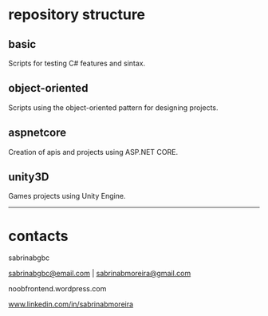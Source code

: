 # repository structure

## basic
Scripts for testing C# features and sintax.

## object-oriented
Scripts using the object-oriented pattern for designing projects.

## aspnetcore
Creation of apis and projects using ASP.NET CORE.

## unity3D
Games projects using Unity Engine.

---

# contacts
sabrinabgbc

sabrinabgbc@email.com | sabrinabmoreira@gmail.com

noobfrontend.wordpress.com

www.linkedin.com/in/sabrinabmoreira
